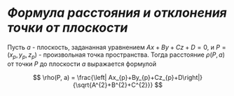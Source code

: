 # _Формула расстояния и отклонения точки от плоскости_

Пусть $a$ - плоскость, задананная уравнением  $Ax + By + Cz + D = 0$, и $P = (x_p , y_p , z_p)$ - произвольная точка пространства. Тогда расстояние $\rho(P, a)$ от точки $P$ до плоскости $a$ выражается формулой

$$
\rho(P, a) = \frac{\left| Ax_{p}+By_{p}+Cz_{p}+D\right|}{\sqrt{A^{2}+B^{2}+C^{2}}}
$$


